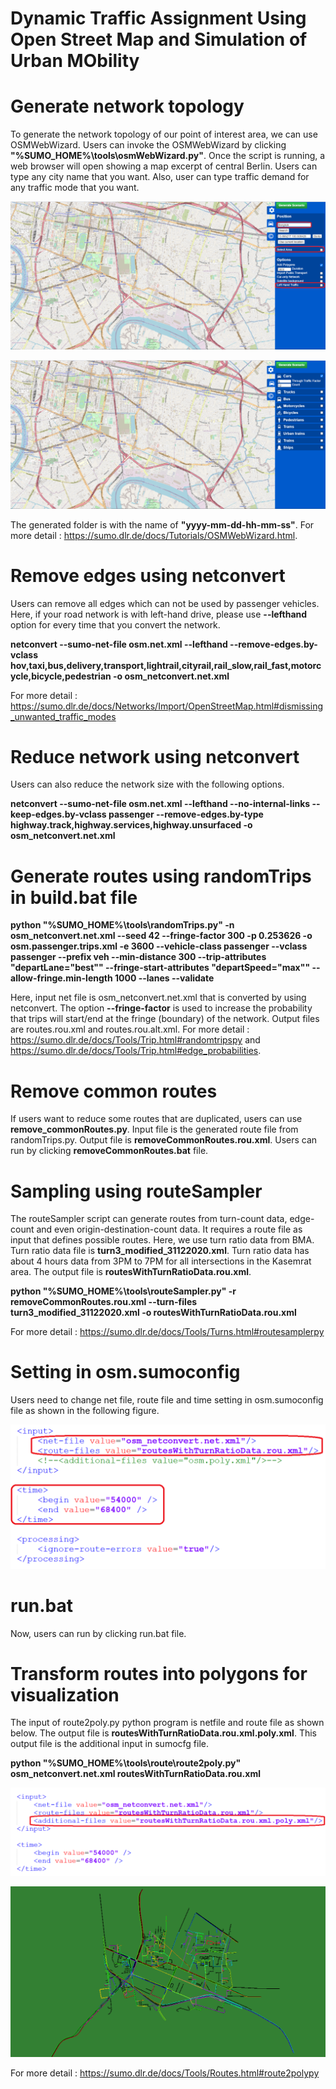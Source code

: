 # Dynamic Traffic Assignment Using Open Street Map and Simulation of Urban MObility</strong>

Generate network topology
=============================================================================
To generate the network topology of our point of interest area, we can use OSMWebWizard. Users can invoke the OSMWebWizard by clicking **"%SUMO_HOME%\tools\osmWebWizard.py"**. Once the script is running, a web browser will open showing a map excerpt of central Berlin. Users can type any city name that you want. Also, user can type traffic demand for any traffic mode that you want.

![alt text](osmBangkok_1.PNG)

![alt text](osmBangkok_2.PNG)

The generated folder is with the name of **"yyyy-mm-dd-hh-mm-ss"**. For more detail : https://sumo.dlr.de/docs/Tutorials/OSMWebWizard.html.

Remove edges using netconvert
=============================================================================
Users can remove all edges which can not be used by passenger vehicles. Here, if your road network is with  left-hand drive, please use **--lefthand** option for every time that you convert the network. 

**netconvert --sumo-net-file osm.net.xml --lefthand --remove-edges.by-vclass hov,taxi,bus,delivery,transport,lightrail,cityrail,rail_slow,rail_fast,motorcycle,bicycle,pedestrian -o osm_netconvert.net.xml**

For more detail : https://sumo.dlr.de/docs/Networks/Import/OpenStreetMap.html#dismissing_unwanted_traffic_modes

Reduce network using netconvert
=============================================================================
Users can also reduce the network size with the following options. 

**netconvert --sumo-net-file osm.net.xml --lefthand --no-internal-links --keep-edges.by-vclass passenger --remove-edges.by-type highway.track,highway.services,highway.unsurfaced -o osm_netconvert.net.xml**

Generate routes using randomTrips in build.bat file
=============================================================================
**python "%SUMO_HOME%\tools\randomTrips.py" -n osm_netconvert.net.xml --seed 42 --fringe-factor 300 -p 0.253626 -o osm.passenger.trips.xml -e 3600 --vehicle-class passenger --vclass passenger --prefix veh --min-distance 300 --trip-attributes "departLane=\"best\"" --fringe-start-attributes "departSpeed=\"max\"" --allow-fringe.min-length 1000 --lanes --validate**

Here, input net file is osm_netconvert.net.xml that is converted by using netconvert. The option **--fringe-factor** is used to increase the probability that trips will start/end at the fringe (boundary) of the network. Output files are routes.rou.xml and routes.rou.alt.xml. For more detail : https://sumo.dlr.de/docs/Tools/Trip.html#randomtripspy and https://sumo.dlr.de/docs/Tools/Trip.html#edge_probabilities.

Remove common routes
=============================================================================
If users want to reduce some routes that are duplicated, users can use **remove_commonRoutes.py**. Input file is the generated route file from randomTrips.py.
Output file is **removeCommonRoutes.rou.xml**. Users can run by clicking **removeCommonRoutes.bat** file.

Sampling using routeSampler
=============================================================================
The routeSampler script can generate routes from turn-count data, edge-count and even origin-destination-count data. It requires a route file as input that defines possible routes. Here, we use turn ratio data from BMA. Turn ratio data file is **turn3_modified_31122020.xml**. Turn ratio data has about 4 hours data from 3PM to 7PM for all intersections in the Kasemrat area. The output file is **routesWithTurnRatioData.rou.xml**.

**python "%SUMO_HOME%\tools\routeSampler.py" -r removeCommonRoutes.rou.xml --turn-files turn3_modified_31122020.xml -o routesWithTurnRatioData.rou.xml**

For more detail : https://sumo.dlr.de/docs/Tools/Turns.html#routesamplerpy

Setting in osm.sumoconfig
=============================================================================
Users need to change net file, route file and time setting in osm.sumoconfig file as shown in the following figure.

![alt text](setting_in_sumoconfig.PNG)

run.bat
=============================================================================
Now, users can run by clicking run.bat file.

Transform routes into polygons for visualization
=============================================================================
The input of route2poly.py python program is netfile and route file as shown below. The output file is **routesWithTurnRatioData.rou.xml.poly.xml**.
This output file is the additional input in sumocfg file. 

**python "%SUMO_HOME%\tools\route\route2poly.py" osm_netconvert.net.xml routesWithTurnRatioData.rou.xml**

![alt text](setting_in_sumoconfig_2.PNG)

![alt text](poly.PNG)

For more detail : https://sumo.dlr.de/docs/Tools/Routes.html#route2polypy
